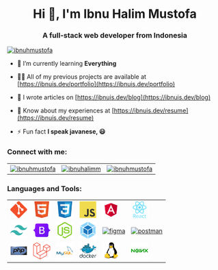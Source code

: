 
<h1 align="center">Hi 👋, I'm Ibnu Halim Mustofa</h1>
<h3 align="center">A full-stack web developer from Indonesia</h3>


<p align="left"> <a href="https://twitter.com/ibnuhmustofa" target="blank"><img src="https://img.shields.io/twitter/follow/ibnuhmustofa?logo=twitter&style=for-the-badge" alt="ibnuhmustofa" /></a> </p>

- 🌱 I’m currently learning **Everything**

- 👨‍💻 All of my previous projects are available at [https://ibnuis.dev/portfolio](https://ibnuis.dev/portfolio)

- 📝 I wrote articles on [https://ibnuis.dev/blog](https://ibnuis.dev/blog)

- 📄 Know about my experiences at [https://ibnuis.dev/resume](https://ibnuis.dev/resume)

- ⚡ Fun fact **I speak javanese, 😃**


<h3 align="left">Connect with me:</h3>

<table>
  <tbody>
    <tr>
      <td>
        <a href="https://twitter.com/ibnuhmustofa" target="blank">
          <img align="center" src="https://raw.githubusercontent.com/rahuldkjain/github-profile-readme-generator/master/src/images/icons/Social/twitter.svg" alt="ibnuhmustofa" height="30" width="40" />
        </a>
      </td>
      <td>
        <a href="https://linkedin.com/in/ibnuhalimm" target="blank">
          <img align="center" src="https://raw.githubusercontent.com/rahuldkjain/github-profile-readme-generator/master/src/images/icons/Social/linked-in-alt.svg" alt="ibnuhalimm" height="30" width="40" />
        </a>
      </td>
      <td>
        <a href="https://instagram.com/ibnuhmustofa" target="blank">
          <img align="center" src="https://raw.githubusercontent.com/rahuldkjain/github-profile-readme-generator/master/src/images/icons/Social/instagram.svg" alt="ibnuhmustofa" height="30" width="40" />
        </a>
      </td>
    </tr>
  </tbody>
</table>


<h3 align="left">Languages and Tools:</h3>

<table>
  <tbody>
    <tr>
      <td>
        <a href="https://git-scm.com/" target="_blank">
          <img src="https://raw.githubusercontent.com/devicons/devicon/develop/icons/git/git-original.svg" alt="git" width="40" height="40" />
        </a>
      </td>
      <td>
        <a href="https://www.w3.org/html/" target="_blank">
          <img src="https://raw.githubusercontent.com/devicons/devicon/develop/icons/html5/html5-original.svg" alt="html5" width="40" height="40"/>
        </a>
      </td>
      <td>
        <a href="https://www.w3schools.com/css/" target="_blank">
          <img src="https://raw.githubusercontent.com/devicons/devicon/develop/icons/css3/css3-original.svg" alt="css3" width="40" height="40"/>
        </a>  
      </td>
      <td>
        <a href="https://developer.mozilla.org/en-US/docs/Web/JavaScript" target="_blank">
          <img src="https://raw.githubusercontent.com/devicons/devicon/develop/icons/javascript/javascript-original.svg" alt="javascript" width="40" height="40"/>
        </a>
      </td>
      <td>
        <a href="https://angular.io" target="_blank">
          <img src="https://raw.githubusercontent.com/devicons/devicon/develop/icons/angular/angular-original.svg" alt="Angular" width="40" height="40"/>
        </a>
      </td>
      <td>
        <a href="https://reactjs.org/" target="_blank">
          <img src="https://raw.githubusercontent.com/devicons/devicon/master/icons/react/react-original-wordmark.svg" alt="react" width="40" height="40"/>
        </a>
      </td>
    </tr>
    <tr>
      <td>
        <a href="https://tailwindcss.com/" target="_blank">
          <img src="https://raw.githubusercontent.com/devicons/devicon/develop/icons/tailwindcss/tailwindcss-plain.svg" alt="tailwind" width="40" height="40"/>
        </a>
      </td>
      <td>
        <a href="https://getbootstrap.com" target="_blank">
          <img src="https://raw.githubusercontent.com/devicons/devicon/develop/icons/bootstrap/bootstrap-original.svg" alt="bootstrap" width="40" height="40"/>
        </a>     
      </td>
      <td>
        <a href="https://nodejs.org" target="_blank">
          <img src="https://raw.githubusercontent.com/devicons/devicon/develop/icons/nodejs/nodejs-original.svg" alt="NodeJS" width="40" height="40"/>
        </a>
      </td>
      <td>
        <a href="https://webpack.js.org" target="_blank">
          <img src="https://raw.githubusercontent.com/devicons/devicon/develop/icons/webpack/webpack-original.svg" alt="webpack" width="40" height="40"/>
        </a>
      </td>
      <td>
        <a href="https://www.figma.com/" target="_blank">
          <img src="https://www.vectorlogo.zone/logos/figma/figma-icon.svg" alt="figma" width="40" height="40"/>
        </a>
      </td>
      <td>
        <a href="https://postman.com" target="_blank">
          <img src="https://www.vectorlogo.zone/logos/getpostman/getpostman-icon.svg" alt="postman" width="40" height="40"/>
        </a>
      </td>
    </tr>
    <tr>
      <td>
        <a href="https://www.php.net" target="_blank">
          <img src="https://raw.githubusercontent.com/devicons/devicon/develop/icons/php/php-original.svg" alt="php" width="40" height="40"/>
        </a>
      </td>
      <td>
        <a href="https://laravel.com/" target="_blank">
          <img src="https://raw.githubusercontent.com/devicons/devicon/develop/icons/laravel/laravel-original.svg" alt="laravel" width="40" height="40"/>
        </a>
      </td>
      <td>
        <a href="https://www.mysql.com/" target="_blank">
          <img src="https://raw.githubusercontent.com/devicons/devicon/master/icons/mysql/mysql-original-wordmark.svg" alt="mysql" width="40" height="40"/>
        </a>
      </td>
      <td>
        <a href="https://www.docker.com/" target="_blank">
          <img src="https://raw.githubusercontent.com/devicons/devicon/master/icons/docker/docker-original-wordmark.svg" alt="docker" width="40" height="40"/>
        </a>
      </td>
      <td>
        <a href="https://www.linux.org/" target="_blank">
          <img src="https://raw.githubusercontent.com/devicons/devicon/master/icons/linux/linux-original.svg" alt="linux" width="40" height="40"/>
        </a>
      </td>
      <td>
        <a href="https://www.nginx.com" target="_blank">
          <img src="https://raw.githubusercontent.com/devicons/devicon/master/icons/nginx/nginx-original.svg" alt="nginx" width="40" height="40"/>
        </a>
      </td>
    </tr>
  </tbody>
</table>
